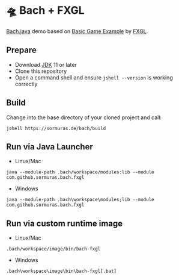 # 🛸 Bach + FXGL

[Bach.java] demo based on [Basic Game Example](https://github.com/AlmasB/FXGL/wiki/Basic-Game-Example-%28FXGL-11%29) by [FXGL].

## Prepare

- Download [JDK] 11 or later
- Clone this repository
- Open a command shell and ensure `jshell --version` is working correctly

## Build

Change into the base directory of your cloned project and call:

```shell script
jshell https://sormuras.de/bach/build
```

## Run via Java Launcher

- Linux/Mac
```shell script
java --module-path .bach/workspace/modules:lib --module com.github.sormuras.bach.fxgl
```

- Windows
```shell script
java --module-path .bach\workspace\modules;lib --module com.github.sormuras.bach.fxgl
```

## Run via custom runtime image

- Linux/Mac
```shell script
.bach/workspace/image/bin/bach-fxgl
```

- Windows
```shell script
.bach\workspace\image\bin\bach-fxgl[.bat]
```

[Bach.java]: https://github.com/sormuras/bach
[JDK]: https://jdk.java.net
[FXGL]: https://almasb.github.io/FXGL
